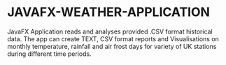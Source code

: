 # JAVAFX-WEATHER-APPLICATION
JavaFX Application reads and analyses provided .CSV format historical data. The app can create TEXT, CSV format reports and Visualisations on monthly temperature, rainfall and air frost days for variety of UK stations during different time periods.
